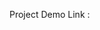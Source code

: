 Project Demo Link : <a href='https://drive.google.com/file/d/1lmN8TFD6WxPlNKRLWtpSORNg7y7xwsae/view?usp=sharing'> </a>
